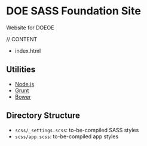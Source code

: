 # DOE SASS Foundation Site

Website for DOEOE

// CONTENT

  * index.html

## Utilities

  * [Node.js](http://nodejs.org)
  * [Grunt](http://gruntjs.com/)
  * [Bower](http://bower.io)

## Directory Structure

  * `scss/_settings.scss`: to-be-compiled SASS styles
  * `scss/app.scss`: to-be-compiled app styles
